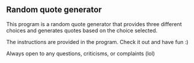 ## Random quote generator
This program is a random quote generator that provides three different choices and generates quotes based on the choice selected.

The instructions are provided in the program. Check it out and have fun :)

Always open to any questions, criticisms, or complaints (lol)
